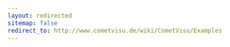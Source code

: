 ```yaml
---
layout: redirected
sitemap: false
redirect_to: http://www.cometvisu.de/wiki/CometVisu/Examples
---
```


